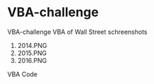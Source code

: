 # VBA-challenge
VBA-challenge
VBA of Wall Street schreenshots
1. 2014.PNG
2. 2015.PNG
3. 2016.PNG

VBA Code

